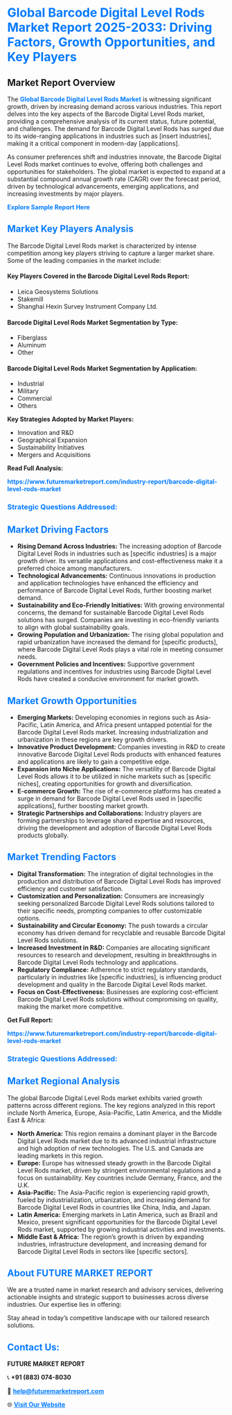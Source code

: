 <h1 style="color: #007BFF;">Global Barcode Digital Level Rods Market Report 2025-2033: Driving Factors, Growth Opportunities, and Key Players</h1>

<section id="overview">
<h2>Market Report Overview</h2>
<p>The <a href="https://www.futuremarketreport.com/industry-report/barcode-digital-level-rods-market" style="color: #007BFF; text-decoration: none;"><strong>Global Barcode Digital Level Rods Market</strong></a> is witnessing significant growth, driven by increasing demand across various industries. This report delves into the key aspects of the Barcode Digital Level Rods market, providing a comprehensive analysis of its current status, future potential, and challenges. The demand for Barcode Digital Level Rods has surged due to its wide-ranging applications in industries such as [insert industries], making it a critical component in modern-day [applications].</p>
<p>As consumer preferences shift and industries innovate, the Barcode Digital Level Rods market continues to evolve, offering both challenges and opportunities for stakeholders. The global market is expected to expand at a substantial compound annual growth rate (CAGR) over the forecast period, driven by technological advancements, emerging applications, and increasing investments by major players.</p>
</section>

<section id="overview">
<p><a href="https://www.futuremarketreport.com/request-sample/reportId=86478" style="color: #007BFF; text-decoration: none;"><strong>Explore Sample Report Here</strong></a></p>
</section>

<section id="key-players">
<h2 style="color: #007BFF;">Market Key Players Analysis</h2>
<p>The Barcode Digital Level Rods market is characterized by intense competition among key players striving to capture a larger market share. Some of the leading companies in the market include:</p>
<h4>Key Players Covered in the Barcode Digital Level Rods Report:</h4>
<ul><li>Leica Geosystems Solutions</li><li>Stakemill</li><li>Shanghai Hexin Survey Instrument Company Ltd.</li></ul>
<h4>Barcode Digital Level Rods Market Segmentation by Type:</h4>
<ul><li>Fiberglass</li><li>Aluminum</li><li>Other</li></ul>

<h4>Barcode Digital Level Rods Market Segmentation by Application:</h4>
<ul><li>Industrial</li><li>Military</li><li>Commercial</li><li>Others</li></ul>
<p><strong>Key Strategies Adopted by Market Players:</strong></p>
<ul>
<li>Innovation and R&D</li>
<li>Geographical Expansion</li>
<li>Sustainability Initiatives</li>
<li>Mergers and Acquisitions</li>
</ul>
</section>

<section>
<p><strong>Read Full Analysis: </strong></p><a href="https://www.futuremarketreport.com/industry-report/barcode-digital-level-rods-market" style="color: #007BFF; text-decoration: none;"><strong>https://www.futuremarketreport.com/industry-report/barcode-digital-level-rods-market</strong></a>
<h3 style="color: #007BFF;">Strategic Questions Addressed:</h3>
</section>

<section id="driving-factors">
<h2 style="color: #007BFF;">Market Driving Factors</h2>
<ul>
<li><strong>Rising Demand Across Industries:</strong> The increasing adoption of Barcode Digital Level Rods in industries such as [specific industries] is a major growth driver. Its versatile applications and cost-effectiveness make it a preferred choice among manufacturers.</li>
<li><strong>Technological Advancements:</strong> Continuous innovations in production and application technologies have enhanced the efficiency and performance of Barcode Digital Level Rods, further boosting market demand.</li>
<li><strong>Sustainability and Eco-Friendly Initiatives:</strong> With growing environmental concerns, the demand for sustainable Barcode Digital Level Rods solutions has surged. Companies are investing in eco-friendly variants to align with global sustainability goals.</li>
<li><strong>Growing Population and Urbanization:</strong> The rising global population and rapid urbanization have increased the demand for [specific products], where Barcode Digital Level Rods plays a vital role in meeting consumer needs.</li>
<li><strong>Government Policies and Incentives:</strong> Supportive government regulations and incentives for industries using Barcode Digital Level Rods have created a conducive environment for market growth.</li>
</ul>
</section>

<section id="growth-opportunities">
<h2 style="color: #007BFF;">Market Growth Opportunities</h2>
<ul>
<li><strong>Emerging Markets:</strong> Developing economies in regions such as Asia-Pacific, Latin America, and Africa present untapped potential for the Barcode Digital Level Rods market. Increasing industrialization and urbanization in these regions are key growth drivers.</li>
<li><strong>Innovative Product Development:</strong> Companies investing in R&D to create innovative Barcode Digital Level Rods products with enhanced features and applications are likely to gain a competitive edge.</li>
<li><strong>Expansion into Niche Applications:</strong> The versatility of Barcode Digital Level Rods allows it to be utilized in niche markets such as [specific niches], creating opportunities for growth and diversification.</li>
<li><strong>E-commerce Growth:</strong> The rise of e-commerce platforms has created a surge in demand for Barcode Digital Level Rods used in [specific applications], further boosting market growth.</li>
<li><strong>Strategic Partnerships and Collaborations:</strong> Industry players are forming partnerships to leverage shared expertise and resources, driving the development and adoption of Barcode Digital Level Rods products globally.</li>
</ul>
</section>

<section id="trending-factors">
<h2 style="color: #007BFF;">Market Trending Factors</h2>
<ul>
<li><strong>Digital Transformation:</strong> The integration of digital technologies in the production and distribution of Barcode Digital Level Rods has improved efficiency and customer satisfaction.</li>
<li><strong>Customization and Personalization:</strong> Consumers are increasingly seeking personalized Barcode Digital Level Rods solutions tailored to their specific needs, prompting companies to offer customizable options.</li>
<li><strong>Sustainability and Circular Economy:</strong> The push towards a circular economy has driven demand for recyclable and reusable Barcode Digital Level Rods solutions.</li>
<li><strong>Increased Investment in R&D:</strong> Companies are allocating significant resources to research and development, resulting in breakthroughs in Barcode Digital Level Rods technology and applications.</li>
<li><strong>Regulatory Compliance:</strong> Adherence to strict regulatory standards, particularly in industries like [specific industries], is influencing product development and quality in the Barcode Digital Level Rods market.</li>
<li><strong>Focus on Cost-Effectiveness:</strong> Businesses are exploring cost-efficient Barcode Digital Level Rods solutions without compromising on quality, making the market more competitive.</li>
</ul>
</section>

<section>
<p><strong>Get Full Report: </strong></p><a href="https://www.futuremarketreport.com/industry-report/barcode-digital-level-rods-market" style="color: #007BFF; text-decoration: none;"><strong>https://www.futuremarketreport.com/industry-report/barcode-digital-level-rods-market</strong></a>
<h3 style="color: #007BFF;">Strategic Questions Addressed:</h3>
</section>


<section id="regional-analysis">
<h2 style="color: #007BFF;">Market Regional Analysis</h2>
<p>The global Barcode Digital Level Rods market exhibits varied growth patterns across different regions. The key regions analyzed in this report include North America, Europe, Asia-Pacific, Latin America, and the Middle East & Africa:</p>
<ul>
<li><strong>North America:</strong> This region remains a dominant player in the Barcode Digital Level Rods market due to its advanced industrial infrastructure and high adoption of new technologies. The U.S. and Canada are leading markets in this region.</li>
<li><strong>Europe:</strong> Europe has witnessed steady growth in the Barcode Digital Level Rods market, driven by stringent environmental regulations and a focus on sustainability. Key countries include Germany, France, and the U.K.</li>
<li><strong>Asia-Pacific:</strong> The Asia-Pacific region is experiencing rapid growth, fueled by industrialization, urbanization, and increasing demand for Barcode Digital Level Rods in countries like China, India, and Japan.</li>
<li><strong>Latin America:</strong> Emerging markets in Latin America, such as Brazil and Mexico, present significant opportunities for the Barcode Digital Level Rods market, supported by growing industrial activities and investments.</li>
<li><strong>Middle East & Africa:</strong> The region’s growth is driven by expanding industries, infrastructure development, and increasing demand for Barcode Digital Level Rods in sectors like [specific sectors].</li>
</ul>
</section>

<footer>
<h2 style="color: #007BFF;">About FUTURE MARKET REPORT</h2>
<p>We are a trusted name in market research and advisory services, delivering actionable insights and strategic support to businesses across diverse industries. Our expertise lies in offering:</p>

<p>Stay ahead in today’s competitive landscape with our tailored research solutions.</p>

<h2 style="color: #007BFF;">Contact Us:</h2>
<p><strong>FUTURE MARKET REPORT</strong></p>
<p>📞 <strong>+91 (883) 074-8030</strong></p>
<p>📧 <strong><a href="mailto:help@futuremarketreport.com" style="color: #007BFF;">help@futuremarketreport.com</a></strong></p>
<p>🌐 <strong><a href="https://www.futuremarketreport.com/" style="color: #007BFF;">Visit Our Website</a></strong></p>
</footer>